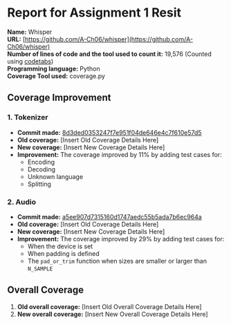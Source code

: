 # Report for Assignment 1 Resit

**Name:** Whisper  
**URL:** [https://github.com/A-Ch06/whisper](https://github.com/A-Ch06/whisper)  
**Number of lines of code and the tool used to count it:** 19,576 (Counted using [codetabs](https://codetabs.com/count-loc/count-loc-online.html))  
**Programming language:** Python  
**Coverage Tool used:** coverage.py  

## Coverage Improvement

### 1. Tokenizer

- **Commit made:** [8d3ded0353247f7e951f04de646e4c7f610e57d5](https://github.com/openai/whisper/commit/8d3ded0353247f7e951f04de646e4c7f610e57d5)
- **Old coverage:** [Insert Old Coverage Details Here]
- **New coverage:** [Insert New Coverage Details Here]
- **Improvement:** The coverage improved by 11% by adding test cases for:
  - Encoding
  - Decoding
  - Unknown language
  - Splitting

### 2. Audio

- **Commit made:** [a5ee907d7315160d1747aedc55b5ada7b6ec964a](https://github.com/openai/whisper/commit/a5ee907d7315160d1747aedc55b5ada7b6ec964a)
- **Old coverage:** [Insert Old Coverage Details Here]
- **New coverage:** [Insert New Coverage Details Here]
- **Improvement:** The coverage improved by 29% by adding test cases for:
  - When the device is set
  - When padding is defined
  - The `pad_or_trim` function when sizes are smaller or larger than `N_SAMPLE`

## Overall Coverage

1. **Old overall coverage:** [Insert Old Overall Coverage Details Here]
2. **New overall coverage:** [Insert New Overall Coverage Details Here]
